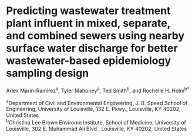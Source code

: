 # Predicting wastewater treatment plant influent in mixed, separate, and combined sewers using nearby surface water discharge for better wastewater-based epidemiology sampling design

Arlex Marin-Ramirez<sup>a</sup>, Tyler Mahoney<sup>a</sup>, Ted Smith<sup>b</sup>, and Rochelle H. Holm<sup>b*</sup>

<sup>a</sup>Department of Civil and Environmental Engineering, J. B. Speed School of Engineering, University of Louisville, 132 E. Pkwy., Louisville, KY 40202, United States   
<sup>b</sup>Christina Lee Brown Envirome Institute, School of Medicine, University of Louisville, 302 E. Muhammad Ali Blvd., Louisville, KY 40202, United States

